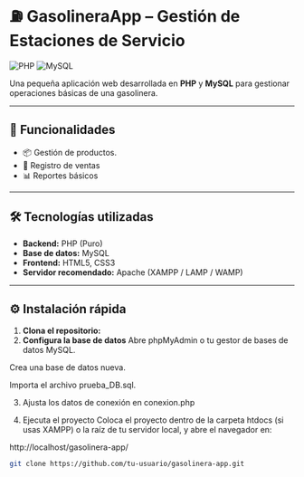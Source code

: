 # ⛽ GasolineraApp – Gestión de Estaciones de Servicio

![PHP](https://img.shields.io/badge/PHP-7.4%2B-777BB4?style=flat&logo=php&logoColor=white)
![MySQL](https://img.shields.io/badge/MySQL-5.7%2B-4479A1?style=flat&logo=mysql&logoColor=white)

Una pequeña aplicación web desarrollada en **PHP** y **MySQL** para gestionar operaciones básicas de una gasolinera.

---

## 🚀 Funcionalidades

- 📦 Gestión de productos.
- 🧾 Registro de ventas
- 📊 Reportes básicos

---

## 🛠️ Tecnologías utilizadas

- **Backend:** PHP (Puro)
- **Base de datos:** MySQL
- **Frontend:** HTML5, CSS3
- **Servidor recomendado:** Apache (XAMPP / LAMP / WAMP)

---

## ⚙️ Instalación rápida

1. **Clona el repositorio:**
2. **Configura la base de datos**
   Abre phpMyAdmin o tu gestor de bases de datos MySQL.

  Crea una base de datos nueva.

  Importa el archivo prueba_DB.sql.

3. Ajusta los datos de conexión en conexion.php

4. Ejecuta el proyecto
  Coloca el proyecto dentro de la carpeta htdocs (si usas XAMPP) o la raíz de tu servidor local, y abre el navegador en:

  http://localhost/gasolinera-app/

```bash
git clone https://github.com/tu-usuario/gasolinera-app.git
